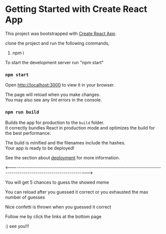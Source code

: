 # Getting Started with Create React App

This project was bootstrapped with [Create React App](https://github.com/facebook/create-react-app).

clone the project and run the following commands,
1. npm i

To start the development server
run "npm start"
### `npm start`

Open [http://localhost:3000](http://localhost:3000) to view it in your browser.

The page will reload when you make changes.\
You may also see any lint errors in the console.

### `npm run build`

Builds the app for production to the `build` folder.\
It correctly bundles React in production mode and optimizes the build for the best performance.

The build is minified and the filenames include the hashes.\
Your app is ready to be deployed!

See the section about [deployment](https://facebook.github.io/create-react-app/docs/deployment) for more information.


<-------------------------------------------------------------------------------------------------------------------->

You will get 5 chances to guess the showed meme

You can reload after you guessed it correct or you exhausted the max number of guesses

Nice confetti is thrown when you guessed it correct

Follow me by click the links at the bottom page

:) see you!!!
